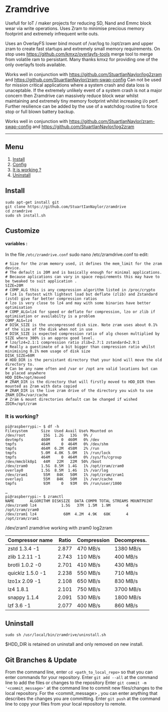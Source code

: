 # Zramdrive

Usefull for IoT / maker projects for reducing SD, Nand and Emmc block wear via write operations.
Uses Zram to minimise precious memory footprint and extremely infrequent write outs.

Uses an OverlayFS lower bind mount of /var/log to /opt/zram and upper zram to create fast startups and extremely small memory requirements.
On stop uses https://github.com/kmxz/overlayfs-tools merge tool to merge from volatile ram to persistant.
Many thanks kmxz for providing one of the only overlayfs tools available. 

Works well in conjunction with https://github.com/StuartIanNaylor/log2zram and https://github.com/StuartIanNaylor/zram-swap-config
Can not be used for mission critical applications where a system crash and data loss is unaceptable.
If the extremely unlikely event of a system crash is not a major concern then Zramdrive can massively reduce block wear whilst maintaining and extremely tiny memory footprint whilst increasing i/o perf. Further resilience can be added by the use of a watchdog routine to force stop or full blown battery backup.

Works well in conjunction with https://github.com/StuartIanNaylor/zram-swap-config and https://github.com/StuartIanNaylor/log2zram

_____
## Menu
1. [Install](#install)
2. [Config](#config)
3. [It is working ?](#it-is-working)
4. [Uninstall](#uninstall-)

## Install
    sudo apt-get install git
    git clone https://github.com/StuartIanNaylor/zramdrive
    cd zramdrive
    sudo sh install.sh
    

## Customize
#### variables :
In the file `/etc/zramdrive.conf` sudo nano /etc/zramdrive.conf to edit:
```
# Size for the zram memory used, it defines the mem_limit for the zram device.
# The default is 20M and is basically enough for minimal applications.
# Because aplications can vary in space requirements this may have to be tweaked to suit application .
SIZE=20M
# COMP_ALG this is any compression algorithm listed in /proc/crypto
# lz4 is fastest with lightest load but deflate (zlib) and Zstandard (zstd) give far better compression ratios
# lzo is very close to lz4 and may with some binaries have better optimisation
# COMP_ALG=lz4 for speed or deflate for compression, lzo or zlib if optimisation or availabilty is a problem
COMP_ALG=lz4
# DISK_SIZE is the uncompressed disk size. Note zram uses about 0.1% of the size of the disk when not in use
# DISK_SIZE is expected compression ratio of alg chosen multiplied by SIZE where 300% is an approx good level.
# lzo/lz4=2.1:1 compression ratio zlib=2.7:1 zstandard=2.9:1
# Really a guestimate of a bit bigger than compression ratio whilst minimising 0.1% mem usage of disk size
DISK_SIZE=60M
# HDD_DIR is the persistant directory that your bind will move the old directory to.
# Can be any name often and /var or /opt are valid locations but can be placed anywhere
HDD_DIR=/opt/moved
# ZRAM_DIR is the directory that will firstly moved to HDD_DIR then mounted as Zram with data copied
# ZRAM_DIR is the live zram drive of the directory you wish to use
ZRAM_DIR=/var/cache
# Zram & mount directories default can be changed if wished
ZDIR=/opt/zram
```



### It is working?
```
pi@raspberrypi:~ $ df -h
Filesystem      Size  Used Avail Use% Mounted on
/dev/root        15G  1.2G   13G   9% /
devtmpfs        460M     0  460M   0% /dev
tmpfs           464M     0  464M   0% /dev/shm
tmpfs           464M  6.2M  458M   2% /run
tmpfs           5.0M  4.0K  5.0M   1% /run/lock
tmpfs           464M     0  464M   0% /sys/fs/cgroup
/dev/mmcblk0p1   44M   22M   22M  50% /boot
/dev/zram0      1.5G  8.5M  1.4G   1% /opt/zram/zram0
overlay0        1.5G  8.5M  1.4G   1% /var/log
/dev/zram1       55M   84K   50M   1% /opt/zram/zram1
overlay1         55M   84K   50M   1% /var/cache
tmpfs            93M     0   93M   0% /run/user/1000

…
pi@raspberrypi:~ $ zramctl
NAME       ALGORITHM DISKSIZE  DATA COMPR TOTAL STREAMS MOUNTPOINT
/dev/zram0 lz4           1.5G   37M  1.5M  1.9M       4 /opt/zram/zram0
/dev/zram1 lz4            60M  4.2M  4.9K   68K       4 /opt/zram/zram1
```
/dev/zram1 zramdrive working with zram0 log2zram


| Compressor name	     | Ratio	| Compression | Decompress. |
|------------------------|----------|-------------|-------------|
|zstd 1.3.4 -1	         | 2.877	| 470 MB/s	  | 1380 MB/s   |
|zlib 1.2.11 -1	         | 2.743    | 110 MB/s    | 400 MB/s    |
|brotli 1.0.2 -0	     | 2.701	| 410 MB/s	  | 430 MB/s    |
|quicklz 1.5.0 -1	     | 2.238	| 550 MB/s	  | 710 MB/s    |
|lzo1x 2.09 -1	         | 2.108	| 650 MB/s	  | 830 MB/s    |
|lz4 1.8.1	             | 2.101    | 750 MB/s    | 3700 MB/s   |
|snappy 1.1.4	         | 2.091	| 530 MB/s	  | 1800 MB/s   |
|lzf 3.6 -1	             | 2.077	| 400 MB/s	  | 860 MB/s    |


## Uninstall
```
sudo sh /usr/local/bin/zramdrive/uninstall.sh
```
$HDD_DIR is retained on uninstall and only removed on new install.

## Git Branches & Update
From the command line, enter `cd <path_to_local_repo>` so that you can enter commands for your repository.
Enter `git add --all` at the command line to add the files or changes to the repository
Enter `git commit -m '<commit_message>'` at the command line to commit new files/changes to the local repository. For the <commit_message> , you can enter anything that describes the changes you are committing.
Enter `git push`  at the command line to copy your files from your local repository to remote.
